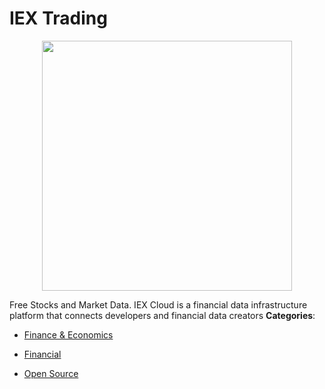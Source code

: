 # IEX Trading

<p align="center">
    <img width="400" src="https://raw.githubusercontent.com/awesome-apis/awesome-apis/apis/iex/logo_256x256.png" />
</p>


Free Stocks and Market Data. IEX Cloud is a financial data infrastructure platform that connects developers and financial data creators
**Categories**:

- [Finance & Economics](https://github/awesome-apis/awesome-apis#finance-and-economics)

- [Financial](https://github/awesome-apis/awesome-apis#financial)

- [Open Source](https://github/awesome-apis/awesome-apis#open-source)



